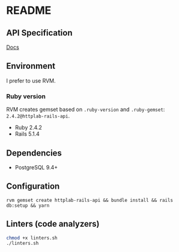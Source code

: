 # README

## API Specification

[Docs](api_doc.md)

## Environment

I prefer to use RVM.

### Ruby version

RVM creates gemset based on `.ruby-version` and `.ruby-gemset`: `2.4.2@httplab-rails-api`.

* Ruby 2.4.2
* Rails 5.1.4

## Dependencies

* PostgreSQL 9.4+

## Configuration

`rvm gemset create httplab-rails-api && bundle install && rails db:setup && yarn`

## Linters (code analyzers)

```bash
chmod +x linters.sh
./linters.sh
```